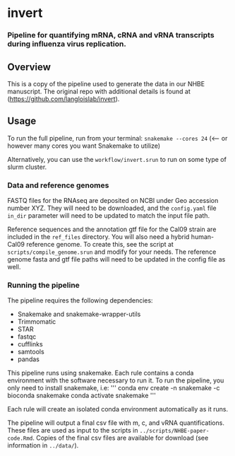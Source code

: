 # invert

### Pipeline for quantifying mRNA, cRNA and vRNA transcripts during influenza virus replication.

## Overview
This is a copy of the pipeline used to generate the data in our NHBE manuscript. The original repo with additional details is found at (https://github.com/langloislab/invert). 

## Usage


To run the full pipeline, run from your terminal:
`snakemake --cores 24` (<-- or however many cores you want Snakemake to utilize)

Alternatively, you can use the `workflow/invert.srun` to run on some type of slurm cluster. 

### Data and reference genomes
FASTQ files for the RNAseq are deposited on NCBI under Geo accession number XYZ. They will need to be downloaded, and the `config.yaml` file `in_dir` parameter will need to be updated to match the input file path.

Reference sequences and the annotation gtf file for the Cal09 strain are included in the `ref_files` directory. You will also need a hybrid human-Cal09 reference genome. To create this, see the script at `scripts/compile_genome.srun` and modify for your needs. The reference genome fasta and gtf file paths will need to be updated in the config file as well.


### Running the pipeline

The pipeline requires the following dependencies:
* Snakemake and snakemake-wrapper-utils
* Trimmomatic
* STAR
* fastqc
* cufflinks
* samtools
* pandas

This pipeline runs using snakemake. Each rule contains a conda environment with the software necessary to run it. To run the pipeline, you only need to install snakemake, i.e:
'''
conda env create -n snakemake -c bioconda snakemake
conda activate snakemake
'''

Each rule will create an isolated conda environment automatically as it runs.

The pipeline will output a final csv file with m, c, and vRNA quantifications. These files are used as input to the scripts in `../scripts/NHBE-paper-code.Rmd`. Copies of the final csv files are available for download (see information in `../data/`).